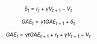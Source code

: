 $$
\delta_t=r_t+\gamma V_{t+1}-V_{t}
$$

$$
GAE_t=\gamma t GAE_{t+1}+\delta_t
$$

$$
GAE_t=\gamma t GAE_{t+1}+r_t+\gamma V_{t+1}-V_{t}
$$